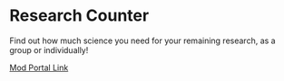 # Research Counter

Find out how much science you need for your remaining research, as a group or individually!

[Mod Portal Link](https://mods.factorio.com/mod/research-counter)
